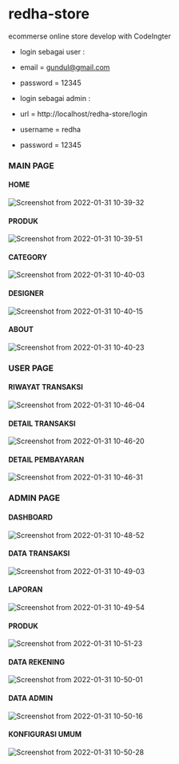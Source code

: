 # redha-store
ecommerse online store develop with CodeIngter

- login sebagai user :    
- email = gundul@gmail.com
- password = 12345

- login sebagai admin :   
- url = http://localhost/redha-store/login
- username = redha      
- password = 12345


### MAIN PAGE
#### HOME
![Screenshot from 2022-01-31 10-39-32](https://user-images.githubusercontent.com/43898482/151735746-659c5b54-33a1-4835-ae2b-e091678b7201.png)

#### PRODUK
![Screenshot from 2022-01-31 10-39-51](https://user-images.githubusercontent.com/43898482/151735803-1797b385-bb66-4600-a28d-10dd5bc3587f.png)

#### CATEGORY
![Screenshot from 2022-01-31 10-40-03](https://user-images.githubusercontent.com/43898482/151735842-a2649fbc-0cae-4a6e-b280-44475e685c23.png)

#### DESIGNER
![Screenshot from 2022-01-31 10-40-15](https://user-images.githubusercontent.com/43898482/151735877-ebb4c83b-47c0-4da9-b7b0-aab48ee39b4a.png)

#### ABOUT
![Screenshot from 2022-01-31 10-40-23](https://user-images.githubusercontent.com/43898482/151735916-9f61536b-254a-4157-ac2a-0e8c709a6b0a.png)


### USER PAGE
#### RIWAYAT TRANSAKSI
![Screenshot from 2022-01-31 10-46-04](https://user-images.githubusercontent.com/43898482/151736134-08214b57-d2b5-4a9b-a979-c2edd97b953c.png)

#### DETAIL TRANSAKSI
![Screenshot from 2022-01-31 10-46-20](https://user-images.githubusercontent.com/43898482/151736144-f68d84ab-548a-4871-a162-33eec6729707.png)

#### DETAIL PEMBAYARAN
![Screenshot from 2022-01-31 10-46-31](https://user-images.githubusercontent.com/43898482/151736150-fe064bb6-ec22-420c-93cc-0a63910185da.png)


### ADMIN PAGE
#### DASHBOARD
![Screenshot from 2022-01-31 10-48-52](https://user-images.githubusercontent.com/43898482/151736562-2a0cf886-f705-4d3b-9474-7dae05444d9a.png)

#### DATA TRANSAKSI
![Screenshot from 2022-01-31 10-49-03](https://user-images.githubusercontent.com/43898482/151736583-add7696e-e955-4583-9fa9-c748867c7009.png)

#### LAPORAN
![Screenshot from 2022-01-31 10-49-54](https://user-images.githubusercontent.com/43898482/151736620-28c9b9a0-2bf3-4a31-9ea5-a7d5df752137.png)

#### PRODUK
![Screenshot from 2022-01-31 10-51-23](https://user-images.githubusercontent.com/43898482/151736645-f98a0aca-aee2-4063-96ee-4e0311f232af.png)

#### DATA REKENING
![Screenshot from 2022-01-31 10-50-01](https://user-images.githubusercontent.com/43898482/151736712-51b9d1fc-aefb-4ba3-b01a-3673b9f3de71.png)

#### DATA ADMIN
![Screenshot from 2022-01-31 10-50-16](https://user-images.githubusercontent.com/43898482/151736733-ccdfdb4b-5f40-4e7b-aa10-b1978c0a0ee2.png)

#### KONFIGURASI UMUM
![Screenshot from 2022-01-31 10-50-28](https://user-images.githubusercontent.com/43898482/151736897-e2ff2821-fe61-4d97-9421-d6f87a9a2023.png)
